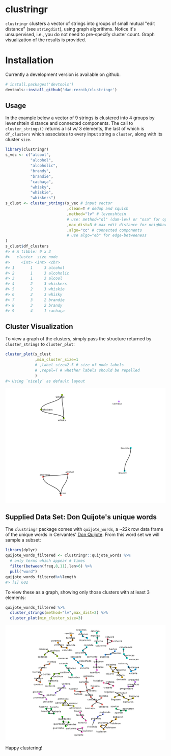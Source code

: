 
<!-- README.md is generated from README.Rmd. Please edit that file -->
clustringr
==========

`clustringr` clusters a vector of strings into groups of small mutual "edit distance" (see `stringdist`), using graph algorithms. Notice it's unsupervised, i.e., you do not need to pre-specify cluster count. Graph visualization of the results is provided.

Installation
============

Currently a development version is available on github.

``` r
# install.packages('devtools')
devtools::install_github('dan-reznik/clustringr')
```

Usage
-----

In the example below a vector of 9 strings is clustered into 4 groups by levenshtein distance and connected components. The call to `cluster_strings()` returns a list w/ 3 elements, the last of which is `df_clusters` which associates to every input string a `cluster`, along with its cluster `size`.

``` r
library(clustringr)
s_vec <- c("alcool",
           "alcohol",
           "alcoholic",
           "brandy",
           "brandie",
           "cachaça",
           "whisky",
           "whiskie",
           "whiskers")
s_clust <- cluster_strings(s_vec # input vector
                           ,clean=T # dedup and squish
                           ,method="lv" # levenshtein
                           # use: method="dl" (dam-lev) or "osa" for opt-seq-align
                           ,max_dist=3 # max edit distance for neighbors
                           ,algo="cc" # connected components
                           # use algo="eb" for edge-betweeness
)
s_clust$df_clusters
#> # A tibble: 9 x 3
#>   cluster  size node     
#>     <int> <int> <chr>    
#> 1       1     3 alcohol  
#> 2       1     3 alcoholic
#> 3       1     3 alcool   
#> 4       2     3 whiskers 
#> 5       2     3 whiskie  
#> 6       2     3 whisky   
#> 7       3     2 brandie  
#> 8       3     2 brandy   
#> 9       4     1 cachaça
```

Cluster Visualization
---------------------

To view a graph of the clusters, simply pass the structure returned by `cluster_strings` to `cluster_plot`:

``` r
cluster_plot(s_clust
             ,min_cluster_size=1
             # ,label_size=2.5 # size of node labels
             # ,repel=T # whether labels should be repelled
             )
#> Using `nicely` as default layout
```

![](man/figures/README-unnamed-chunk-4-1.png)

Supplied Data Set: Don Quijote's unique words
---------------------------------------------

The `clustringr` package comes with `quijote_words`, a ~22k row data frame of the unique words in Cervantes' [Don Quijote](http://www.gutenberg.org/cache/epub/2000/pg2000.txt). From this word set we will sample a subset:

``` r
library(dplyr)
quijote_words_filtered <- clustringr::quijote_words %>%
  # only terms which appear # times
  filter(between(freq,8,11),len>6) %>%
  pull("word")
quijote_words_filtered%>%length
#> [1] 602
```

To view these as a graph, showing only those clusters with at least 3 elements:

``` r
quijote_words_filtered %>%
  cluster_strings(method="lv",max_dist=2) %>%
  cluster_plot(min_cluster_size=3)
```

![](man/figures/README-unnamed-chunk-6-1.png)

Happy clustering!
